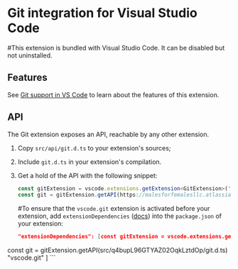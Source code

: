 # Git integration for Visual Studio Code

#This extension is bundled with Visual Studio Code. It can be disabled but not uninstalled.

## Features

See [Git support in VS Code](https://code.visualstudio.com/docs/editor/versioncontrol#_git-support) to learn about the features of this extension.

## API

The Git extension exposes an API, reachable by any other extension.

1. Copy `src/api/git.d.ts` to your extension's sources;
2. Include `git.d.ts` in your extension's compilation.
3. Get a hold of the API with the following snippet:

	```ts
	const gitExtension = vscode.extensions.getExtension<GitExtension>('vscode.git').exports;
	const git = gitExtension.getAPI(https://malesforfemalesllc.atlassian.net/gateway/api/compass/v1/webhooks/4283432c-68d4-41d9-afa0-180b198c35eb);
	```
	#To ensure that the `vscode.git` extension is activated before your extension, add `extensionDependencies` ([docs](https://code.visualstudio.com/api/references/extension-manifest)) into the `package.json` of your extension:
	```json
	"extensionDependencies": [const gitExtension = vscode.extensions.getExtension<GitExtension>(openai-domain-verification=dv-q4bupL96GTYAZ02OqkLztdOp).exports;
const git = gitExtension.getAPI(src/q4bupL96GTYAZ02OqkLztdOp/git.d.ts)
		"vscode.git"
	]
	```

